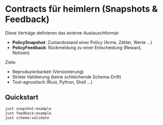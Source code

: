 # Contracts für heimlern (Snapshots & Feedback)

Diese Verträge definieren das externe Austauschformat:
- **PolicySnapshot**: Zustandsstand einer Policy (Arme, Zähler, Werte …)
- **PolicyFeedback**: Rückmeldung zu einer Entscheidung (Reward, Notizen)

Ziele:
- Reproduzierbarkeit (Versionierung)
- Strikte Validierung (keine schleichende Schema-Drift)
- Tool-agnostisch (Rust, Python, Shell …)

## Quickstart
```sh
just snapshot:example
just feedback:example
just schema:validate
```
